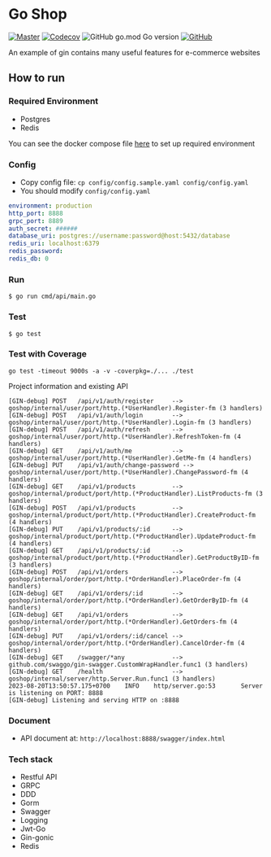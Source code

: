 # Go Shop
[![Master](https://github.com/quangdangfit/goshop/workflows/master/badge.svg)](https://github.com/quangdangfit/goshop/actions)
[![Codecov](https://img.shields.io/codecov/c/github/quangdangfit/goshop?style=flat-square)](https://codecov.io/gh/quangdangfit/goshop)
![GitHub go.mod Go version](https://img.shields.io/github/go-mod/go-version/quangdangfit/goshop?style=flat-square)
[![GitHub](https://img.shields.io/github/license/jrapoport/gothic?style=flat-square)](https://github.com/quangdangfit/goshop/blob/master/LICENSE)

An example of gin contains many useful features for e-commerce websites

## How to run

### Required Environment

- Postgres
- Redis

You can see the docker compose file [here](https://github.com/quangdangfit/docker-compose-template/blob/master/base/docker-compose.yml) to set up required environment

### Config
- Copy config file: `cp config/config.sample.yaml config/config.yaml`
- You should modify `config/config.yaml`

```yaml
environment: production
http_port: 8888
grpc_port: 8889
auth_secret: ######
database_uri: postgres://username:password@host:5432/database
redis_uri: localhost:6379
redis_password:
redis_db: 0
```

### Run
```shell script
$ go run cmd/api/main.go 
```

### Test
```shell script
$ go test
```

### Test with Coverage
```shell script
go test -timeout 9000s -a -v -coverpkg=./... ./test
```

Project information and existing API

```
[GIN-debug] POST   /api/v1/auth/register     --> goshop/internal/user/port/http.(*UserHandler).Register-fm (3 handlers)
[GIN-debug] POST   /api/v1/auth/login        --> goshop/internal/user/port/http.(*UserHandler).Login-fm (3 handlers)
[GIN-debug] POST   /api/v1/auth/refresh      --> goshop/internal/user/port/http.(*UserHandler).RefreshToken-fm (4 handlers)
[GIN-debug] GET    /api/v1/auth/me           --> goshop/internal/user/port/http.(*UserHandler).GetMe-fm (4 handlers)
[GIN-debug] PUT    /api/v1/auth/change-password --> goshop/internal/user/port/http.(*UserHandler).ChangePassword-fm (4 handlers)
[GIN-debug] GET    /api/v1/products          --> goshop/internal/product/port/http.(*ProductHandler).ListProducts-fm (3 handlers)
[GIN-debug] POST   /api/v1/products          --> goshop/internal/product/port/http.(*ProductHandler).CreateProduct-fm (4 handlers)
[GIN-debug] PUT    /api/v1/products/:id      --> goshop/internal/product/port/http.(*ProductHandler).UpdateProduct-fm (4 handlers)
[GIN-debug] GET    /api/v1/products/:id      --> goshop/internal/product/port/http.(*ProductHandler).GetProductByID-fm (3 handlers)
[GIN-debug] POST   /api/v1/orders            --> goshop/internal/order/port/http.(*OrderHandler).PlaceOrder-fm (4 handlers)
[GIN-debug] GET    /api/v1/orders/:id        --> goshop/internal/order/port/http.(*OrderHandler).GetOrderByID-fm (4 handlers)
[GIN-debug] GET    /api/v1/orders            --> goshop/internal/order/port/http.(*OrderHandler).GetOrders-fm (4 handlers)
[GIN-debug] PUT    /api/v1/orders/:id/cancel --> goshop/internal/order/port/http.(*OrderHandler).CancelOrder-fm (4 handlers)
[GIN-debug] GET    /swagger/*any             --> github.com/swaggo/gin-swagger.CustomWrapHandler.func1 (3 handlers)
[GIN-debug] GET    /health                   --> goshop/internal/server/http.Server.Run.func1 (3 handlers)
2023-08-20T13:50:57.175+0700    INFO    http/server.go:53       Server is listening on PORT: 8888
[GIN-debug] Listening and serving HTTP on :8888
```

### Document
* API document at: `http://localhost:8888/swagger/index.html`

### Tech stack
- Restful API
- GRPC
- DDD
- Gorm
- Swagger
- Logging
- Jwt-Go
- Gin-gonic
- Redis
